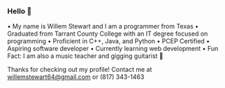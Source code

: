 ### Hello 👋

• My name is Willem Stewart and I am a programmer from Texas 
• Graduated from Tarrant County College with an IT degree focused on programming 
• Proficient in C++, Java, and Python 
• PCEP Certified
• Aspiring software developer
• Currently learning web development
• Fun Fact: I am also a music teacher and gigging guitarist 🎸

Thanks for checking out my profile!
Contact me at willemstewart64@gmail.com or (817) 343-1463





<!--
**WillemStewart/WillemStewart** is a ✨ _special_ ✨ repository because its `README.md` (this file) appears on your GitHub profile.

Here are some ideas to get you started:

- 🔭 I’m currently working on ...
- 🌱 I’m currently learning ...
- 👯 I’m looking to collaborate on ...
- 🤔 I’m looking for help with ...
- 💬 Ask me about ...
- 📫 How to reach me: ...
- 😄 Pronouns: ...
- ⚡ Fun fact: ...
-->
